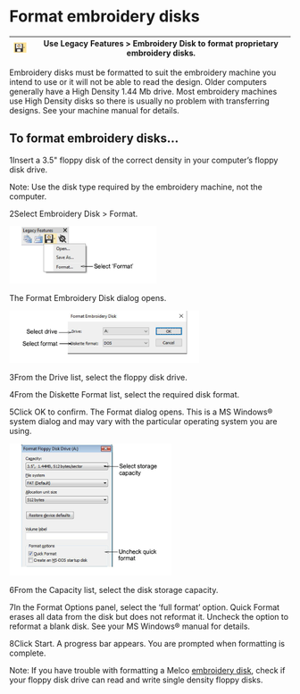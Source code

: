 # Format embroidery disks

| ![EmbroideryDisk00035.png](assets/EmbroideryDisk00035.png) | Use Legacy Features > Embroidery Disk to format proprietary embroidery disks. |
| ---------------------------------------------------------- | ----------------------------------------------------------------------------- |

Embroidery disks must be formatted to suit the embroidery machine you intend to use or it will not be able to read the design. Older computers generally have a High Density 1.44 Mb drive. Most embroidery machines use High Density disks so there is usually no problem with transferring designs. See your machine manual for details.

## To format embroidery disks...

1Insert a 3.5" floppy disk of the correct density in your computer’s floppy disk drive.

Note: Use the disk type required by the embroidery machine, not the computer.

2Select Embroidery Disk > Format.

![LegacyFeaturesEmbroideryDisk00036.png](assets/LegacyFeaturesEmbroideryDisk00036.png)

The Format Embroidery Disk dialog opens.

![FormatEmbroideryDiskDOS.png](assets/FormatEmbroideryDiskDOS.png)

3From the Drive list, select the floppy disk drive.

4From the Diskette Format list, select the required disk format.

5Click OK to confirm. The Format dialog opens. This is a MS Windows® system dialog and may vary with the particular operating system you are using.

![output00041.png](assets/output00041.png)

6From the Capacity list, select the disk storage capacity.

7In the Format Options panel, select the ‘full format’ option. Quick Format erases all data from the disk but does not reformat it. Uncheck the option to reformat a blank disk. See your MS Windows® manual for details.

8Click Start. A progress bar appears. You are prompted when formatting is complete.

Note: If you have trouble with formatting a Melco [embroidery disk](../../glossary/glossary), check if your floppy disk drive can read and write single density floppy disks.
